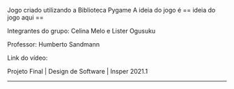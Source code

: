 Jogo criado utilizando a Biblioteca Pygame
A ideia do jogo é == ideia do jogo aqui ==

Integrantes do grupo:
Celina Melo e Lister Ogusuku

Professor: Humberto Sandmann

Link do vídeo: 

Projeto Final | Design de Software | Insper 2021.1

- - - - - - - - - - - - - - - - - - - - - - - - - - - - - -